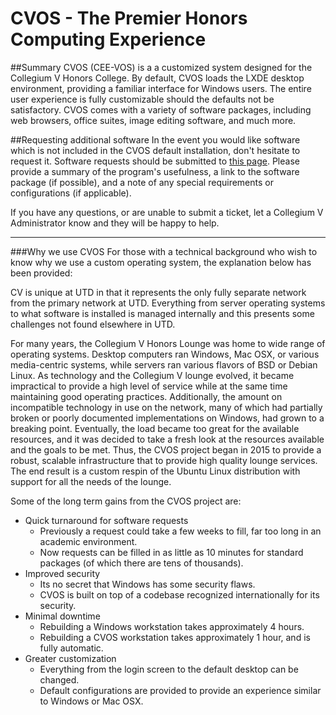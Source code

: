 # CVOS - The Premier Honors Computing Experience

##Summary
CVOS (CEE-VOS) is a a customized system designed for the Collegium V Honors College.  By default, CVOS loads the LXDE desktop environment, providing a familiar interface for Windows users.  The entire user experience is fully customizable should the defaults not be satisfactory.  CVOS comes with a variety of software packages, including web browsers, office suites, image editing software, and much more.

##Requesting additional software
In the event you would like software which is not included in the CVOS default installation, don't hesitate to request it.  Software requests should be submitted to [this page](https://github.com/collegiumv/cv_client_bleeding/issues).  Please provide a summary of the program's usefulness, a link to the software package (if possible), and a note of any special requirements or configurations (if applicable).

If you have any questions, or are unable to submit a ticket, let a Collegium V Administrator know and they will be happy to help.

---
###Why we use CVOS
For those with a technical background who wish to know why we use a custom operating system, the explanation below has been provided:

CV is unique at UTD in that it represents the only fully separate network from the primary network at UTD.  Everything from server operating systems to what software is installed is managed internally and this presents some challenges not found elsewhere in UTD.

For many years, the Collegium V Honors Lounge was home to wide range of operating systems.  Desktop computers ran Windows, Mac OSX, or various media-centric systems, while servers ran various flavors of BSD or Debian Linux.  As technology and the Collegium V lounge evolved, it became impractical to provide a high level of service while at the same time maintaining good operating practices.  Additionally, the amount on incompatible technology in use on the network, many of which had partially broken or poorly documented implementations on Windows, had grown to a breaking point.  Eventually, the load became too great for the available resources, and it was decided to take a fresh look at the resources available and the goals to be met.  Thus, the CVOS project began in 2015 to provide a robust, scalable infrastructure that to provide high quality lounge services.  The end result is a custom respin of the Ubuntu Linux distribution with support for all the needs of the lounge.

Some of the long term gains from the CVOS project are:

  * Quick turnaround for software requests
      * Previously a request could take a few weeks to fill, far too long in an academic environment.
      * Now requests can be filled in as little as 10 minutes for standard packages (of which there are tens of thousands).
  * Improved security
      * Its no secret that Windows has some security flaws.
      * CVOS is built on top of a codebase recognized internationally for its security.
  * Minimal downtime
      * Rebuilding a Windows workstation takes approximately 4 hours.
      * Rebuilding a CVOS workstation takes approximately 1 hour, and is fully automatic.
  * Greater customization
      * Everything from the login screen to the default desktop can be changed.
      * Default configurations are provided to provide an experience similar to Windows or Mac OSX.
